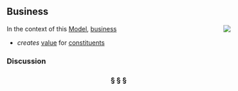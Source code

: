 ## Business

<img src="https://rawgithub.com/nikboyd/SampleDomain/master/business.svg" align="right"/>

In the context of this [Model](model.md), [business](https://github.com/nikboyd/SampleDomain/blob/master/business.md)

* <i>creates</i> [value](https://github.com/nikboyd/SampleDomain/blob/master/value.md) for [constituents](https://github.com/nikboyd/SampleDomain/blob/master/constituent.md)

### Discussion



<h3 align="center"><b>&sect; &sect; &sect;</b></h3>
